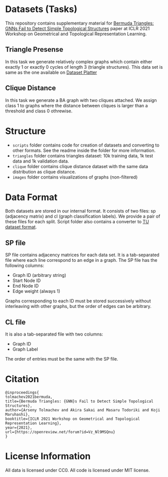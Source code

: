 # Datasets (Tasks)
This repository contains supplementary material for 
[Bermuda Triangles: GNNs Fail to Detect Simple Topological Structures](https://openreview.net/forum?id=M-z0exL_fiF) paper at 
ICLR 2021 Workshop on Geometrical and Topological Representation Learning.

## Triangle Presense

In this task we generate relatively complex graphs which contain either exactly 1 or exactly 0
cycles of length 3 (triangle structures). This data set is same as the one available on [Dataset Platter](http://dataset.jp.fujitsu.com/)

## Clique Distance

In this task we generate a BA graph with two cliques attached.
We assign class 1 to graphs where the distance between cliques is larger than a threshold and class 0 othrewise.

# Structure

* `scripts` folder contains code for creation of datasets and converting to other formats.
See the readme inside the folder for more information.
* `triangles` folder contains triangles dataset: 10k training data, 1k test data and 1k validation data.
* `clique` folder contains clique distance dataset with the same data distribution as clique distance.
* `images` folder contains visualizations of graphs (non-filtered)

# Data Format

Both datasets are stored in our internal format.
It consists of two files: sp (adjacency matrix) and cl (graph classification labels).
We provide a pair of these files for each split.
Script folder also contains a converter to [TU dataset format](https://chrsmrrs.github.io/datasets/).

## SP file

SP file contains adjacency matrices for each data set.
It is a tab-separated file where each line correspond to an edge in a graph.
The SP file has the following columns:

* Graph ID (arbitrary string)
* Start Node ID
* End Node ID
* Edge weight (always 1)

Graphs corresponding to each ID must be stored successively without interleaving with other graphs,
but the order of edges can be arbitrary.

## CL file

It is also a tab-separated file with two columns:

* Graph ID
* Graph Label

The order of entries must be the same with the SP file.

# Citation
```
@inproceedings{
tolmachev2021bermuda,
title={Bermuda Triangles: {GNN}s Fail to Detect Simple Topological Structures},
author={Arseny Tolmachev and Akira Sakai and Masaru Todoriki and Koji Maruhashi},
booktitle={ICLR 2021 Workshop on Geometrical and Topological Representation Learning},
year={2021},
url={https://openreview.net/forum?id=Vz_Nl9MSQnu}
}
```

# License Information

All data is licensed under CC0.
All code is licensed under MIT license.
